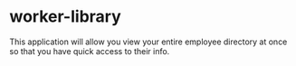 # worker-library
This application will allow you view your entire employee directory at once so that you have quick access to their info.
